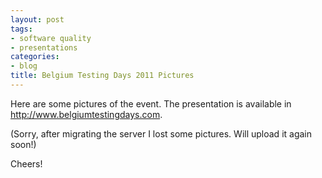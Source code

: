```yaml
---
layout: post
tags:
- software quality
- presentations
categories:
- blog
title: Belgium Testing Days 2011 Pictures
---
```


Here are some pictures of the event. The presentation is available in <a title="Belgium Testing Days" href="http://www.belgiumtestingdays.com">http://www.belgiumtestingdays.com</a>.

(Sorry, after migrating the server I lost some pictures. Will upload it again soon!)

Cheers!
